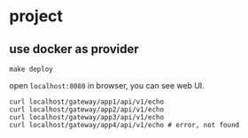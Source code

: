 # project

## use docker as provider

```shell
make deploy
```

open `localhost:8080` in browser, you can see web UI.

```shell
curl localhost/gateway/app1/api/v1/echo
curl localhost/gateway/app2/api/v1/echo
curl localhost/gateway/app3/api/v1/echo
curl localhost/gateway/app4/api/v1/echo # error, not found
```
